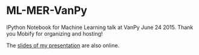 # ML-MER-VanPy
IPython Notebook for Machine Learning talk at VanPy June 24 2015. Thank you Mobify for organizing and hosting!

The [slides of my presentation](http://slides.com/bernhardkonrad/deck-6#/) are also online.
